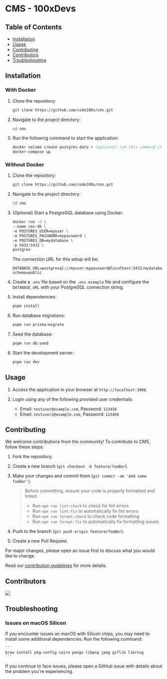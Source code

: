 <h1>CMS - 100xDevs</h1>

## Table of Contents

- [Installation](#installation)
- [Usage](#usage)
- [Contributing](#contributing)
- [Contributors](#contributors)
- [Troubleshooting](#troubleshooting)

## Installation

### With Docker

1. Clone the repository:

    ```bash
    git clone https://github.com/code100x/cms.git
    ```

2. Navigate to the project directory:

    ```bash
    cd cms
    ```

3. Run the following command to start the application:

    ```bash
    docker volume create postgres-data # (optional) run this command if you face any mount volume / volume not exist error
    docker-compose up
    ```

### Without Docker

1. Clone the repository:

    ```bash
    git clone https://github.com/code100x/cms.git
    ```

2. Navigate to the project directory:

    ```bash
    cd cms
    ```

3. (Optional) Start a PostgreSQL database using Docker:

    ```bash
    docker run -d \
    --name cms-db \
    -e POSTGRES_USER=myuser \
    -e POSTGRES_PASSWORD=mypassword \
    -e POSTGRES_DB=mydatabase \
    -p 5432:5432 \
    postgres
    ```

   The connection URL for this setup will be:

    ```
    DATABASE_URL=postgresql://myuser:mypassword@localhost:5432/mydatabase?schema=public
    ```

4. Create a `.env` file based on the `.env.example` file and configure the `DATABASE_URL` with your PostgreSQL connection string.

5. Install dependencies:

    ```bash
    pnpm install
    ```

6. Run database migrations:

    ```bash
    pnpm run prisma:migrate
    ```

7. Seed the database:

    ```bash
    pnpm run db:seed
    ```

8. Start the development server:

    ```bash
    pnpm run dev
    ```

## Usage

1. Access the application in your browser at `http://localhost:3000`.

2. Login using any of the following provided user credentials:

    - Email: `testuser@example.com`, Password: `123456`
    - Email: `testuser2@example.com`, Password: `123456`

## Contributing

We welcome contributions from the community! To contribute to CMS, follow these steps:

1. Fork the repository.
2. Create a new branch (`git checkout -b feature/fooBar`).
3. Make your changes and commit them (`git commit -am 'Add some fooBar'`).

    > Before committing, ensure your code is properly formatted and linted:
    >
    > - Run `npm run lint:check` to check for lint errors
    > - Run `npm run lint:fix` to automatically fix lint errors
    > - Run `npm run format:check` to check code formatting
    > - Run `npm run format:fix` to automatically fix formatting issues

4. Push to the branch (`git push origin feature/fooBar`).
5. Create a new Pull Request.

For major changes, please open an issue first to discuss what you would like to change.

Read our [contribution guidelines](./CONTRIBUTING.md) for more details.

## Contributors

<a href="https://github.com/code100x/cms/graphs/contributors">
    <img src="https://contrib.rocks/image?repo=code100x/cms&max=400&columns=20" />
</a>

## Troubleshooting

### Issues on macOS Silicon

If you encounter issues on macOS with Silicon chips, you may need to install some additional dependencies. Run the following command:

    ```
    brew install pkg-config cairo pango libpng jpeg giflib librsvg
    ```

If you continue to face issues, please open a GitHub issue with details about the problem you're experiencing.
